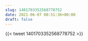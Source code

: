 ```yaml
---
slug: 1401703352568778752
date: 2021-06-07 00:51:36+00:00
draft: false
---
```


{{< tweet 1401703352568778752 >}}
